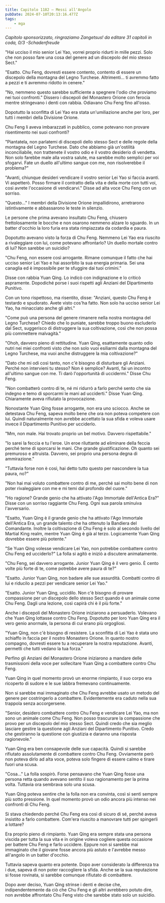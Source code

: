 ```yaml
---
title: Capitolo 1182 – Messi all'Angolo
pubDate: 2024-07-10T20:13:16.477Z
tags:
    - mga
---
```



<em>Capitolo sponsorizzato, ringraziamo Zangetsus!
da editare
31 capitoli in coda, 0/3
-Schadenfreude</em>


"Hai ucciso il mio senior Lei Yao, vorrei proprio ridurti in mille pezzi. Solo che non posso fare una cosa del genere ad un discepolo del mio stesso Sect."


"Esatto. Chu Feng, dovresti essere contento, contento di essere un discepolo della montagna del Legno Turchese. Altrimenti... ti avremmo fatto a pezzi e ti avremmo ridotto in cenere."


"No, nemmeno questo sarebbe sufficiente a spegnere l'odio che proviamo nei tuoi confronti." Dissero i discepoli del Monastero Orione con ferocia mentre stringevano i denti con rabbia. Odiavano Chu Feng fino all'osso.


Dopotutto la sconfitta di Lei Yao era stata un'umiliazione anche per loro, per tutti i membri della Divisione Orione.


Chu Feng li aveva imbarazzati in pubblico, come potevano non provare risentimento nei suoi confronti?


"Piantatela, non parlatemi di discepoli dello stesso Sect e delle regole della montagna del Legno Turchese. Dato che abbiamo già un'ostilità inconciliabile, non trattenete il vostro odio e il vostro desiderio di vendetta. Non solo farebbe male alla vostra salute, ma sarebbe molto semplici per voi sfogarvi. Fate un duello all'ultimo sangue con me, non risolverebbe il problema?"


"Avanti, chiunque desideri vendicare il vostro senior Lei Yao si faccia avanti. Vi aspetterò. Posso firmare il contratto della vita e della morte con tutti voi, così avrete l'occasione di vendicarvi." Disse ad alta voce Chu Feng con un sorriso.


"Questo..." I membri della Divisione Orione impallidirono, arretrarono istintivamente e abbassarono le teste in silenzio.


Le persone che prima avevano insultato Chu Feng, chiusero frettolosamente le bocche e non osarono nemmeno alzare lo sguardo. In un batter d'occhio la loro furia era stata rimpiazzata da codardia e paura.


Dopotutto avevano visto la forza di Chu Feng. Nemmeno Lei Yao era riuscito a rivaleggiare con lui, come potevano affrontarlo? Un duello mortale contro di lui? Non sarebbe un suicidio?


"Chu Feng, non essere così arrogante. Rimane comunque il fatto che hai ucciso senior Lei Yao e hai assorbito la sua energia primaria. Sei una canaglia ed è impossibile per te sfuggire dai tuoi crimini."


Disse con rabbia Yuan Qing. Lo indicò con indignazione e lo criticò aspramente. Dopodiché porse i suoi rispetti agli Anziani del Dipartimento Punitivo.


Con un tono rispettoso, ma risentito, disse: "Anziani, questo Chu Feng è testardo e spudorato. Avete visto cos'ha fatto. Non solo ha ucciso senior Lei Yao, ha minacciato anche gli altri."


"Come può una persona del genere rimanere nella nostra montagna del Legno Turchese? Chiedo che lo puniate, sarebbe troppo buono escluderlo dal Sect, suggerisco di distruggere la sua coltivazione, così che non possa più commettere malvagità."


"Ohoh, davvero pieno di rettitudine. Yuan Qing, esattamente quanto odio nutri nei miei confronti visto che non solo vuoi esiliarmi dalla montagna del Legno Turchese, ma vuoi anche distruggere la mia coltivazione?"


"Dato che mi odi così tanto, non c'è bisogno di disturbare gli Anziani. Perché non intervieni tu stesso? Non è semplice? Avanti, fai un incontro all'ultimo sangue con me. Ti darò l'opportunità di uccidermi." Disse Chu Feng.


"Non combatterò contro di te, né mi ridurrò a farlo perché sento che sia indegno e temo di sporcarmi le mani ad ucciderti." Disse Yuan Qing. Chiaramente aveva rifiutato la provocazione.


Nonostante Yuan Qing fosse arrogante, non era uno sciocco. Anche se detestava Chu Feng, sapeva molto bene che ora non poteva competere con lui. Quindi naturalmente non avrebbe accettato la sua sfida e voleva usare invece il Dipartimento Punitivo per ucciderlo.


"Mm, non male. Hai trovato proprio un bel motivo. Davvero rispettabile."


"Io sarei la feccia e tu l'eroe. Un eroe riluttante ad eliminare della feccia perché teme di sporcarsi le mani. Che grande giustificazione. Oh quanto sei premuroso e altruista. Davvero, sei proprio una persona degna di ammirazione."


"Tuttavia forse non è così, hai detto tutto questo per nascondere la tua paura, no?"


"Non hai mai voluto combattere contro di me, perché sai molto bene di non poter rivaleggiare con me e mi temi dal profondo del cuore."


"Ho ragione? Grande genio che ha attivato l'Ago Immortale dell'Antica Era?" Disse con un sorriso raggiante Chu Feng. Ogni sua parola sminuiva l'avversario.


"Esatto, Yuan Qing è il grande genio che ha attivato l'Ago Immortale dell'Antica Era, un grande talento che ha ottenuto la Bandiera del Comandante. Inoltre la coltivazione di Chu Feng è solo al secondo livello del Martial King realm, mentre Yuan Qing è già al terzo. Logicamente Yuan Qing dovrebbe essere più potente."


"Se Yuan Qing volesse vendicare Lei Yao, non potrebbe combattere contro Chu Feng ed ucciderlo?" La folla si agitò e iniziò a discutere animatamente.


"Chu Feng, sei davvero arrogante. Junior Yuan Qing è il vero genio. È cento volte più forte di te, come potrebbe avere paura di te?"


"Esatto. Junior Yuan Qing, non badare alle sue assurdità. Combatti contro di lui e riducilo a pezzi per vendicare senior Lei Yao."


"Esatto. Junior Yuan Qing, uccidilo. Non c'è bisogno di provare compassione per un discepolo dello stesso Sect quando è un animale come Chu Feng. Dagli una lezione, così capirà chi è il più forte."


Anche i discepoli del Monastero Orione iniziarono a persuaderlo. Volevano che Yuan Qing lottasse contro Chu Feng. Dopotutto per loro Yuan Qing era il vero genio anormale, la persona di cui erano più orgogliosi.


"Yuan Qing, non c'è bisogno di resistere. La sconfitta di Lei Yao è stata uno schiaffo in faccia per il nostro Monastero Orione. In quanto nostro compagno, dovresti essere tu a recuperare la nostra reputazione. Avanti, permetti che tutti vedano la tua forza."


Perfino gli Anziani del Monastero Orione iniziarono a mandare delle trasmissioni della voce per sollecitare Yuan Qing a combattere contro Chu Feng.


Yuan Qing in quel momento provò un enorme rimpianto, il suo corpo era ricoperto di sudore e le sue labbra fremevano continuamente.


Non si sarebbe mai immaginato che Chu Feng avrebbe usato un metodo del genere per costringerlo a combattere. Evidentemente era caduto nella sua trappola senza accorgersene.


"Senior, desidero combattere contro Chu Feng e vendicare Lei Yao, ma non sono un animale come Chu Feng. Non posso trascurare la compassione che provo per un discepolo del mio stesso Sect. Quindi credo che sia meglio lasciare gestire la questione agli Anziani del Dipartimento Punitivo. Credo che gestiranno la questione con giustizia e daranno una risposta ragionevole."


Yuan Qing era ben consapevole delle sue capacità. Quindi si sarebbe rifiutato assolutamente di combattere contro Chu Feng. Ovviamente però non poteva dirlo ad alta voce, poteva solo fingere di essere calmo e tirare fuori una scusa.


"Cosa..." La folla sospirò. Forse pensavano che Yuan Qing fosse una persona retta quando avevano sentito il suo ragionamento per la prima volta. Tuttavia ora sembrava solo una scusa.


Yuan Qing poteva sentire che la folla non era convinta, così si sentì sempre più sotto pressione. In quel momento provò un odio ancora più intenso nei confronti di Chu Feng.


Si stava chiedendo perché Chu Feng era così di sicuro di sé, perché aveva insistito a farlo combattere. Com'era riuscito a manovrare tutti per spingerli a lottare?


Era proprio pieno di rimpianto. Yuan Qing era sempre stata una persona viscida per tutta la sua vita e in origine voleva cogliere questa occasione per battere Chu Feng e farlo uccidere. Eppure non si sarebbe mai immaginato che il giovane fosse ancora più astuto e l'avrebbe messo all'angolo in un batter d'occhio.


Tuttavia sapeva quanto era potente. Dopo aver considerato la differenza tra i due, sapeva di non poter raccogliere la sfida. Anche se la sua reputazione si fosse rovinata, si sarebbe comunque rifiutato di combattere.


Dopo aver deciso, Yuan Qing strinse i denti e decise che, indipendentemente da ciò che Chu Feng e gli altri avrebbero potuto dire, non avrebbe affrontato Chu Feng visto che sarebbe stato solo un suicidio.
                                


                                




